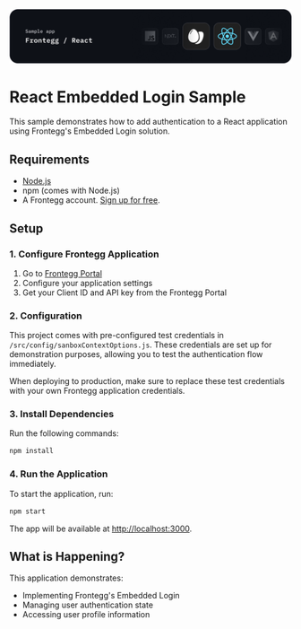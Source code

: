 ![React Embedded Login Banner](/public/assets/react-banner.png)

# React Embedded Login Sample

This sample demonstrates how to add authentication to a React application using Frontegg's Embedded Login solution.

## Requirements

- [Node.js](https://nodejs.org)
- npm (comes with Node.js)
- A Frontegg account. [Sign up for free](https://portal.frontegg.com/signup).

## Setup

### 1. Configure Frontegg Application

1. Go to [Frontegg Portal](https://portal.frontegg.com/)
2. Configure your application settings
3. Get your Client ID and API key from the Frontegg Portal

### 2. Configuration

This project comes with pre-configured test credentials in `/src/config/sanboxContextOptions.js`. These credentials are set up for demonstration purposes, allowing you to test the authentication flow immediately.

When deploying to production, make sure to replace these test credentials with your own Frontegg application credentials.

### 3. Install Dependencies

Run the following commands:

```bash
npm install
```

### 4. Run the Application

To start the application, run:

```bash
npm start
```

The app will be available at [http://localhost:3000](http://localhost:3000).

## What is Happening?

This application demonstrates:
- Implementing Frontegg's Embedded Login
- Managing user authentication state
- Accessing user profile information
